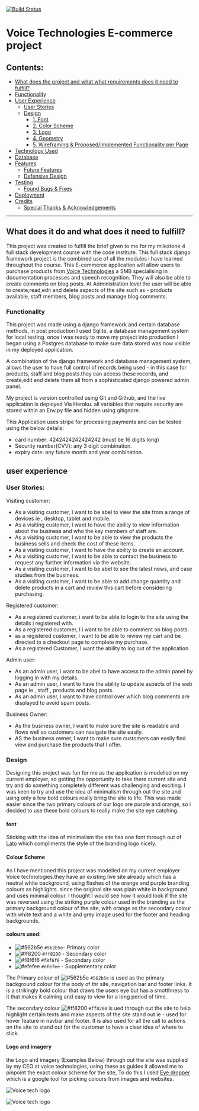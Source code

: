 [![Build Status](https://travis-ci.com/cthoms1993/voicetechnologies.svg?branch=master)](https://travis-ci.com/cthoms1993/voicetechnologies)

# Voice Technologies E-commerce project
## Contents:
* [What does the project and what what requirements does it need to fulfill?](#what-does-it-do-and-what-does-it-need-to-fulfill)
* [Functionality](#functionality)
* [User Experience](#user-experience)
    * [User Stories](#user-stories)
    * [Design](#design)
        * [1. Font](#1-font)
        * [2. Color Scheme](#2-color-scheme)
        * [3. Logo](#3-logo)
        * [4. Geometry](#4-geometry)
        * [5. Wireframing & Proposed/Implemented Functionality per Page](#5-wireframing--proposedimplemented-functionality-per-page)
* [Technology Used](#technology-used)
* [Database](#database)
* [Features](#features)
    * [Future Features](#future-features)
    * [Defensive Design](#defensive-design)
* [Testing](#testing)
    * [Found Bugs & Fixes](#found-bugs--fixes)    
* [Deployment](#deployment)
* [Credits](#credits)
    * [Special Thanks & Acknowledgements](#special-thanks--acknowledgements)

***
## What does it do and what does it need to fulfill?
This project was created to fulfill the brief given to me for my milestone 4 full stack development course with the code institute.
This full stack django framework project is the combined use of all the modules i have learned throughout the course.
This E-commerce application will allow users to purchase products from <a href="https://voicetechnology.herokuapp.com/">Voice Technologies</a> a SMB specialising in documentation processes and speech recognition. They will also be able to create comments on blog posts. 
At Administration level the user will be able to create,read,edit and delete aspects of the site such as - products available, staff members, blog posts and manage blog comments. 

### Functionality
This project was made using a django framework and certain database methods, in post production I used  Sqlite, a database management system for local testing.
once i was ready to move my project into production I began using a Postgres database to make sure data stored was now visible in my deployed application.

A combination of the django framework and database management system, allows the user to have full control of records being used - in this case for products, staff and blog posts.they can access these records, and create,edit and delete them all from a sophisticated django powered admin panel.

My project is version controlled using Git and Github, and the live application is deployed Via Heroku.
all variables that require security are stored within an Env.py file and hidden using gitignore. 

This Application uses stripe for processing payments and can be tested using the below details:
* card number: 4242424242424242 (must be 16 digits long)
* Security number(CVV): any 3 digit combination.
* expiry date: any future month and year combination.

## user experience

### User Stories:
Visiting customer:
* As a visiting customer, I want to be abel to view the site from a range of devices ie , desktop, tablet and mobile.
* As a visiting customer, I want to have the ability to view information about the business and who the key members of staff are.
* As a visiting customer, I want to be able to view the products the business sells and check the cost of these items.
* As a visiting customer, I want to have the ability to create an account. 
* As a visiting customer, I want to be able to contact the business to request any further information via the website.
* As a visiting customer, I want to be abel to see the latest news, and case studies from the business. 
* As a visiting customer, I want to be able to add change quantity and delete products in a cart and review this cart before considering purchasing.


Registered customer:
* As a registered customer, i want to be able to login to the site using the details i registered with.
* As a registered customer, I i want to be able to comment on blog posts. 
* as a registered customer, I want to be able to review my cart and be directed to a checkout page to complete my purchase.
* As a registered Customer, I want the ability to log out of the application.

Admin user:
* As an admin user, i want to be abel to have access to the admin panel by logging in with my details. 
* As an admin user, I want to have the ability to update aspects of the web page ie , staff , products and blog posts.
* As an admin user, I want to have control over which blog comments are displayed to avoid spam posts. 

Business Owner:
* As the business owner, I want to make sure the site is readable and flows well so customers can navigate the site easily.
* AS the business owner, I want to make sure customers can easily find view and purchase the products that I offer. 

### Design
Designing this project was fun for me as the application is modelled on my current employer, so getting the opportunity to take there current site and try and do something completely different was challenging and exciting. 
I was keen to try and use the idea of minimalism through out the site and using only a few bold colours really bring the site to life. 
This was made easier since the two primary colours of our logo are purple and orange, so i decided to use these bold colours to really make the site eye catching. 

#### font
Sticking with the idea of minimalism the site has one font through out of <a href="https://fonts.google.com/specimen/Lato">Lato</a> which compliments the style of the branding logo nicely. 

#### Colour Scheme
As I have mentioned this project was modelled on my current employer Voice technologies.they have an existing live site already which has a neutral white background, using flashes of the orange and purple branding colours as highlights. 
since the original site was plain white in background and uses minimal colour.
I thought I would see how it would look if the site was reversed using the striking purple colour used in the branding as the primary background colour of the site, with orange as the secondary colour with white text and a white and grey image used for the footer and heading backgrounds. 



#### colours used:
* ![#562b5e](https://placehold.it/15/562b5e/000000?text=+)  `#562b5e`- Primary color
* ![#ff8200](https://placehold.it/15/ff8200/000000?text=+) `#ff8200` - Secondary color
* ![#f8f6f6](https://placehold.it/15/f8f6f6/000000?text=+) `#f8f6f6` - Secondary color
* ![#efefee](https://placehold.it/15/efefee/000000?text=+) `#efefee` - Supplementary color
   
The Primary colour of ![#562b5e](https://placehold.it/15/562b5e/000000?text=+) `#562b5e` is used as the primary background colour for the body of thr site, navigation bar and footer links. 
It is a strikingly bold colour that draws the users eye but has a smotthness to it that makes it calming and easy to view for a long period of time. 

The secondary colour ![#ff8200](https://placehold.it/15/ff8200/000000?text=+) `#ff8200` is ued through out the site to help highlight certain texts and make aspects of the site stand out ie - used for hover feature in navbar and footer. 
It is also used for all the call to actions on the site to stand out for the customer to have a clear idea of where to click. 

#### Logo and imagery 
the Logo and imagery (Examples Below) through out the site was supplied by my CEO at voice technologies, using these as guides it allowed me to pinpoint the exact colour scheme for the site, To do this I used <a href="https://chrome.google.com/webstore/detail/eye-dropper/hmdcmlfkchdmnmnmheododdhjedfccka?hl=en">Eye dropper</a> which is a google tool for picking colours from images and websites.
<p>
<img src="https://ms4ecommerce.s3.eu-west-2.amazonaws.com/media/images/logo-inverse.png" alt="Voice tech logo">
</p>

<p>
<img src="https://ms4ecommerce.s3.eu-west-2.amazonaws.com/media/images/VTheader.png" alt="Voice tech logo">
</p>




















